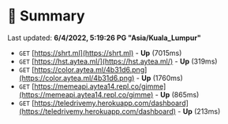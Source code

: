 # 📖 Summary
Last updated: **6/4/2022, 5:19:26 PG "Asia/Kuala_Lumpur"**

- `GET` [https://shrt.ml](https://shrt.ml) - **Up** (7015ms)
- `GET` [https://hst.aytea.ml/](https://hst.aytea.ml/) - **Up** (319ms)
- `GET` [https://color.aytea.ml/4b31d6.png](https://color.aytea.ml/4b31d6.png) - **Up** (1760ms)
- `GET` [https://memeapi.aytea14.repl.co/gimme](https://memeapi.aytea14.repl.co/gimme) - **Up** (865ms)
- `GET` [https://teledrivemy.herokuapp.com/dashboard](https://teledrivemy.herokuapp.com/dashboard) - **Up** (213ms)
